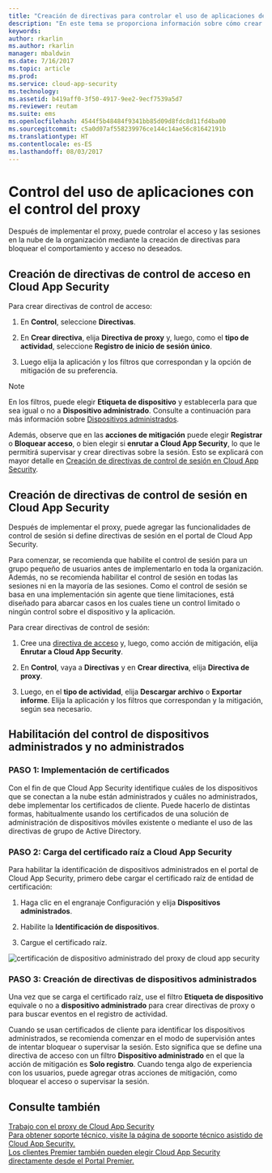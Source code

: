 ```yaml
---
title: "Creación de directivas para controlar el uso de aplicaciones de nube con el proxy de Cloud App Security | Microsoft Docs"
description: "En este tema se proporciona información sobre cómo crear directivas para controlar el uso de aplicaciones de nube con el proxy de Cloud App Security."
keywords: 
author: rkarlin
ms.author: rkarlin
manager: mbaldwin
ms.date: 7/16/2017
ms.topic: article
ms.prod: 
ms.service: cloud-app-security
ms.technology: 
ms.assetid: b419aff0-3f50-4917-9ee2-9ecf7539a5d7
ms.reviewer: reutam
ms.suite: ems
ms.openlocfilehash: 4544f5b48484f9341bb85d09d8fdc8d11fd4ba00
ms.sourcegitcommit: c5a0d07af558239976ce144c14ae56c81642191b
ms.translationtype: HT
ms.contentlocale: es-ES
ms.lasthandoff: 08/03/2017
---
```

# <a name="controlling-app-use-with-proxy-control"></a>Control del uso de aplicaciones con el control del proxy

Después de implementar el proxy, puede controlar el acceso y las sesiones en la nube de la organización mediante la creación de directivas para bloquear el comportamiento y acceso no deseados.

## <a name="create-access-control-policies-in-cloud-app-security"></a>Creación de directivas de control de acceso en Cloud App Security

Para crear directivas de control de acceso:

1.  En **Control**, seleccione **Directivas**.

2.  En **Crear directiva**, elija **Directiva de proxy** y, luego, como el **tipo de actividad**, seleccione **Registro de inicio de sesión único**.

3.  Luego elija la aplicación y los filtros que correspondan y la opción de mitigación de su preferencia.

>[!NOTE]
> En los filtros, puede elegir **Etiqueta de dispositivo** y establecerla para que sea igual o no a **Dispositivo administrado**. Consulte a continuación para más información sobre [Dispositivos administrados](#_Managed_devices).

Además, observe que en las **acciones de mitigación** puede elegir **Registrar** o **Bloquear acceso**, o bien elegir si **enrutar a Cloud App Security**, lo que le permitirá supervisar y crear directivas sobre la sesión. Esto se explicará con mayor detalle en [Creación de directivas de control de sesión en Cloud App Security](#_Creating_session_control).

## <a name="create-session-control-policies-in-cloud-app-security"></a>Creación de directivas de control de sesión en Cloud App Security 

Después de implementar el proxy, puede agregar las funcionalidades de control de sesión si define directivas de sesión en el portal de Cloud App Security.

Para comenzar, se recomienda que habilite el control de sesión para un grupo pequeño de usuarios antes de implementarlo en toda la organización. Además, no se recomienda habilitar el control de sesión en todas las sesiones ni en la mayoría de las sesiones. Como el control de sesión se basa en una implementación sin agente que tiene limitaciones, está diseñado para abarcar casos en los cuales tiene un control limitado o ningún control sobre el dispositivo y la aplicación.

Para crear directivas de control de sesión:

1.  Cree una [directiva de acceso](#working-with-proxy-control-features) y, luego, como acción de mitigación, elija **Enrutar a Cloud App Security**.

2.  En **Control**, vaya a **Directivas** y en **Crear directiva**, elija **Directiva de proxy**.

3.  Luego, en el **tipo de actividad**, elija **Descargar archivo** o **Exportar informe**. Elija la aplicación y los filtros que correspondan y la mitigación, según sea necesario.

## <a name="enabling-managedunmanaged-device-control"></a>Habilitación del control de dispositivos administrados y no administrados

### <a name="step-1-deploy-certificates"></a>PASO 1: Implementación de certificados

Con el fin de que Cloud App Security identifique cuáles de los dispositivos que se conectan a la nube están administrados y cuáles no administrados, debe implementar los certificados de cliente. Puede hacerlo de distintas formas, habitualmente usando los certificados de una solución de administración de dispositivos móviles existente o mediante el uso de las directivas de grupo de Active Directory.

### <a name="step-2-upload-the-root-certificate-to-cloud-app-security"></a>PASO 2: Carga del certificado raíz a Cloud App Security

Para habilitar la identificación de dispositivos administrados en el portal de Cloud App Security, primero debe cargar el certificado raíz de entidad de certificación:

1.  Haga clic en el engranaje Configuración y elija **Dispositivos administrados**.

2.  Habilite la **Identificación de dispositivos**.

3. Cargue el certificado raíz.

![certificación de dispositivo administrado del proxy de cloud app security](./media/managed-device-cert.png)

### <a name="step-3-create-managed-device-policies"></a>PASO 3: Creación de directivas de dispositivos administrados

Una vez que se carga el certificado raíz, use el filtro **Etiqueta de dispositivo** equivale o no a **dispositivo administrado** para crear directivas de proxy o para buscar eventos en el registro de actividad.

Cuando se usan certificados de cliente para identificar los dispositivos administrados, se recomienda comenzar en el modo de supervisión antes de intentar bloquear o supervisar la sesión. Esto significa que se define una directiva de acceso con un filtro **Dispositivo administrado** en el que la acción de mitigación es **Solo registro**. Cuando tenga algo de experiencia con los usuarios, puede agregar otras acciones de mitigación, como bloquear el acceso o supervisar la sesión.


## <a name="see-also"></a>Consulte también  
[Trabajo con el proxy de Cloud App Security](proxy-intro.md)   
[Para obtener soporte técnico, visite la página de soporte técnico asistido de Cloud App Security.](http://support.microsoft.com/oas/default.aspx?prid=16031)   
[Los clientes Premier también pueden elegir Cloud App Security directamente desde el Portal Premier.](https://premier.microsoft.com/)  
  